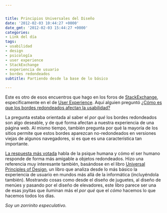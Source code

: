 ```yaml
---


title: Principios Universales del Diseño
date: '2012-02-03 10:44:27 +0000'
date_gmt: '2012-02-03 15:44:27 +0000'
categories:
- Link del día
tags:
- usabilidad
- design
- psicología
- user experience
- StackExchange
- experiencia de usuario
- bordes redondeados
subtitle: Partiendo desde la base de lo básico

---
```



Este es otro de esos encuentros que hago en los foros de [StackExchange](http://stackexchange.com/), específicamente en el de [User Experience](http://ux.stackexchange.com/). Aquí alguien preguntó [ ¿Cómo es que los bordes redondeados afectan la usabilidad?](http://ux.stackexchange.com/questions/11150/how-do-rounded-corners-affect-usability)

La pregunta estaba orientada al saber el _por qué_ los bordes redondeados son algo deseable, y de qué forma afectan a nuestra experiencia de una página web. Al mismo tiempo, también pregunta por qué la mayoría de los sitios permite que estos bordes aparezcan no-redondeados en versiones viejas de algunos navegadores, si es que es una característica tan importante.

[La respuesta más votada](http://ux.stackexchange.com/a/11151/8702) habla de la psique humana y cómo el ser humano responde de forma más amigable a objetos redondeados. Hizo una referencia muy interesante también, basándose en el libro [Universal Principles of Design](http://stuffcreators.com/upod/), un libro que analiza desde lo más básico la experiencia de usuario en mundos más allá de la informática (incluyéndola también). Mostrando cosas como desde el diseño de juguetes, al diseño de menúes y pasando por el diseño de elevadores, este libro parece ser una de esas joyitas que iluminan más el _por qué_ que el _cómo_ hacemos lo que hacemos todos los días.

_Soy un zorrinito especulativo._
